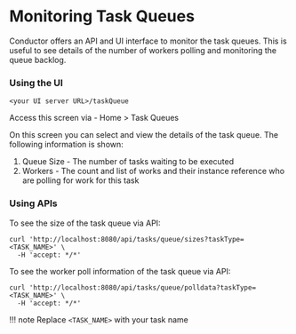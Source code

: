 # Monitoring Task Queues

Conductor offers an API and UI interface to monitor the task queues. This is useful to see details of the number of
workers polling and monitoring the queue backlog.

### Using the UI

```
<your UI server URL>/taskQueue
```

Access this screen via - Home > Task Queues

On this screen you can select and view the details of the task queue. The following information is shown:

1. Queue Size - The number of tasks waiting to be executed
2. Workers - The count and list of works and their instance reference who are polling for work for this task

### Using APIs

To see the size of the task queue via API:

```shell
curl 'http://localhost:8080/api/tasks/queue/sizes?taskType=<TASK_NAME>' \
  -H 'accept: */*' 
```

To see the worker poll information of the task queue via API:

```shell
curl 'http://localhost:8080/api/tasks/queue/polldata?taskType=<TASK_NAME>' \
  -H 'accept: */*'
```

!!! note
    Replace `<TASK_NAME>` with your task name
